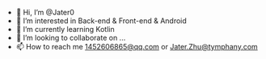 - 👋 Hi, I’m @Jater0
- 👀 I’m interested in Back-end & Front-end & Android
- 🌱 I’m currently learning Kotlin
- 💞️ I’m looking to collaborate on ...
- 📫 How to reach me 1452606865@qq.com or Jater.Zhu@tymphany.com
